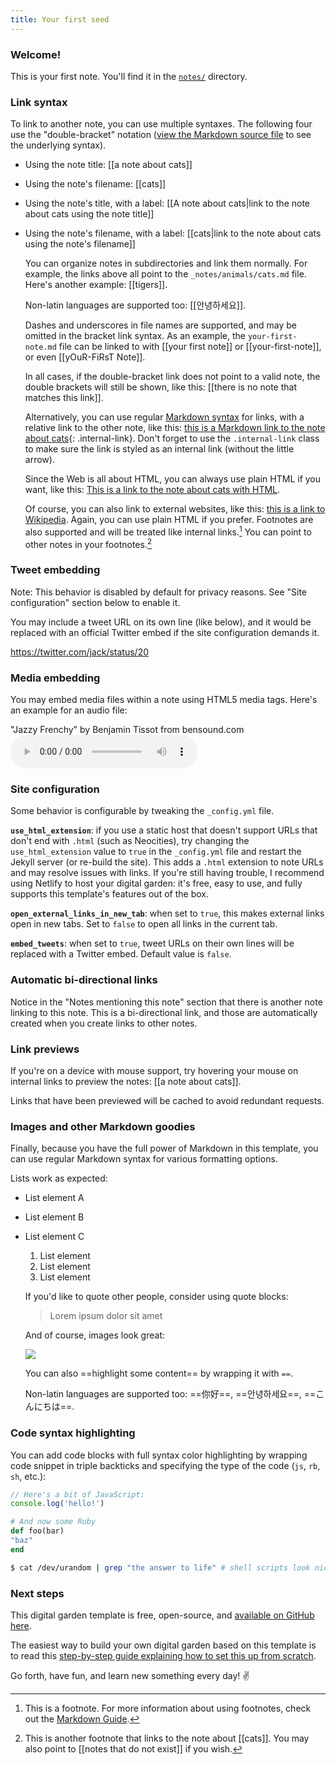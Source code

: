 ```yaml
---
title: Your first seed
---
```


### Welcome!

This is your first note. You'll find it in the [`notes/`](https://github.com/maximevaillancourt/digital-garden-jekyll-template/tree/master/_notes) directory.
### Link syntax

To link to another note, you can use multiple syntaxes. The following four use the "double-bracket" notation ([view the Markdown source file](https://github.com/maximevaillancourt/digital-garden-jekyll-template/blob/master/_notes/your-first-note.md#link-syntax) to see the underlying syntax).
- Using the note title: [[a note about cats]]
- Using the note's filename: [[cats]]
- Using the note's title, with a label: [[A note about cats|link to the note about cats using the note title]]
- Using the note's filename, with a label: [[cats|link to the note about cats using the note's filename]]
  
  You can organize notes in subdirectories and link them normally. For example, the links above all point to the `_notes/animals/cats.md` file. Here's another example: [[tigers]].
  
  Non-latin languages are supported too: [[안녕하세요]].
  
  Dashes and underscores in file names are supported, and may be omitted in the bracket link syntax. As an example, the `your-first-note.md` file can be linked to with [[your first note]] or [[your-first-note]], or even [[yOuR-FiRsT Note]].
  
  In all cases, if the double-bracket link does not point to a valid note, the double brackets will still be shown, like this: [[there is no note that matches this link]].
  
  Alternatively, you can use regular [Markdown syntax](https://www.markdownguide.org/getting-started/) for links, with a relative link to the other note, like this: [this is a Markdown link to the note about cats](/cats){: .internal-link}. Don't forget to use the `.internal-link` class to make sure the link is styled as an internal link (without the little arrow).
  
  Since the Web is all about HTML, you can always use plain HTML if you want, like this: <a class="internal-link" href="/cats">This is a link to the note about cats with HTML</a>.
  
  Of course, you can also link to external websites, like this: [this is a link to Wikipedia](https://wikipedia.org/). Again, you can use plain HTML if you prefer. Footnotes are also supported and will be treated like internal links.[^1] You can point to other notes in your footnotes.[^2]
  
  [^1]: This is a footnote. For more information about using footnotes, check out the [Markdown Guide](https://www.markdownguide.org/extended-syntax/#footnotes).
  [^2]: This is another footnote that links to the note about [[cats]]. You may also point to [[notes that do not exist]] if you wish.
### Tweet embedding

Note: This behavior is disabled by default for privacy reasons. See "Site configuration" section below to enable it.

You may include a tweet URL on its own line (like below), and it would be replaced with an official Twitter embed if the site configuration demands it.

https://twitter.com/jack/status/20
### Media embedding

You may embed media files within a note using HTML5 media tags. Here's an example for an audio file:

"Jazzy Frenchy" by Benjamin Tissot from bensound.com
<audio controls>
<source src="/assets/jazzyfrenchy.mp3" type="audio/mpeg">
Your browser does not support the audio element.
</audio>
### Site configuration

Some behavior is configurable by tweaking the `_config.yml` file.

**`use_html_extension`**: if you use a static host that doesn't support URLs that don't end with `.html` (such as Neocities), try changing the `use_html_extension` value to `true` in the `_config.yml` file and restart the Jekyll server (or re-build the site). This adds a `.html` extension to note URLs and may resolve issues with links. If you're still having trouble, I recommend using Netlify to host your digital garden: it's free, easy to use, and fully supports this template's features out of the box.

**`open_external_links_in_new_tab`**: when set to `true`, this makes external links open in new tabs. Set to `false` to open all links in the current tab.

**`embed_tweets`**: when set to `true`, tweet URLs on their own lines will be replaced with a Twitter embed. Default value is `false`.
### Automatic bi-directional links

Notice in the "Notes mentioning this note" section that there is another note linking to this note. This is a bi-directional link, and those are automatically created when you create links to other notes.
### Link previews

If you're on a device with mouse support, try hovering your mouse on internal links to preview the notes: [[a note about cats]].

Links that have been previewed will be cached to avoid redundant requests.
### Images and other Markdown goodies

Finally, because you have the full power of Markdown in this template, you can use regular Markdown syntax for various formatting options.

Lists work as expected:
- List element A
- List element B
- List element C
  
  1. List element
  2. List element
  3. List element
  
  If you'd like to quote other people, consider using quote blocks:
  
  > Lorem ipsum dolor sit amet
  
  And of course, images look great:
  
  <img src="/assets/image.jpg"/>
  
  You can also ==highlight some content== by wrapping it with `==`.
  
  Non-latin languages are supported too: ==你好==, ==안녕하세요==, ==こんにちは==.
### Code syntax highlighting

You can add code blocks with full syntax color highlighting by wrapping code snippet in triple backticks and specifying the type of the code (`js`, `rb`, `sh`, etc.):

```js
// Here's a bit of JavaScript:
console.log('hello!')
```

```rb
# And now some Ruby
def foo(bar)
"baz"
end
```

```sh
$ cat /dev/urandom | grep "the answer to life" # shell scripts look nice too
```
### Next steps

This digital garden template is free, open-source, and [available on GitHub here](https://github.com/maximevaillancourt/digital-garden-jekyll-template).

The easiest way to build your own digital garden based on this template is to read this [step-by-step guide explaining how to set this up from scratch](https://maximevaillancourt.com/blog/setting-up-your-own-digital-garden-with-jekyll).

Go forth, have fun, and learn new something every day! ✌️